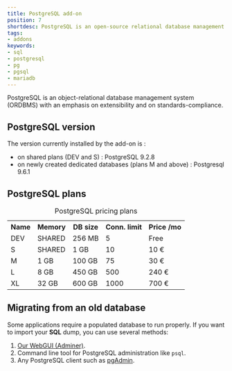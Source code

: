 ```yaml
---
title: PostgreSQL add-on
position: 7
shortdesc: PostgreSQL is an open-source relational database management system (RDBMS).
tags:
- addons
keywords:
- sql
- postgresql
- pg
- pgsql
- mariadb
---
```


PostgreSQL is an object-relational database management system (ORDBMS) with an emphasis on extensibility
and on standards-compliance.

## PostgreSQL version

The version currently installed by the add-on is :

- on shared plans (DEV and S) : PostgreSQL 9.2.8
- on newly created dedicated databases (plans M and above) : Postgresql 9.6.1

## PostgreSQL plans

<table class="table table-bordered table-striped dataTable"><caption>PostgreSQL pricing plans</caption>
<tr>
<th>Name</th>
<th>Memory</th>
<th>DB size</th>
<th>Conn. limit</th>
<th>Price /mo</th>
</tr>
<tr>
<td class="cc-col__price"><span class="label cc-label__price label-info">DEV</span></td>
<td>SHARED</td>
<td>256 MB</td>
<td>5</td>
<td>Free</td>
</tr>
<tr>
<td class="cc-col__price"><span class="label cc-label__price label-info">S</span></td>
<td>SHARED</td>
<td>1 GB</td>
<td>10</td>
<td>10 €</td>
</tr>
<tr>
<td class="cc-col__price"><span class="label cc-label__price label-info">M</span></td>
<td>1 GB</td>
<td>100 GB</td>
<td>75</td>
<td>30 €</td>
</tr>
<tr>
<td class="cc-col__price"><span class="label cc-label__price label-info">L</span></td>
<td>8 GB</td>
<td>450 GB</td>
<td>500</td>
<td>240 €</td>
</tr>
<tr>
<td class="cc-col__price"><span class="label cc-label__price label-info">XL</span></td>
<td>32 GB</td>
<td>600 GB</td>
<td>1000</td>
<td>700 €</td>
</tr>
</table>

## Migrating from an old database

Some applications require a populated database to run properly.
If you want to import your **SQL** dump, you can use several methods:

1. [Our WebGUI (Adminer)](https://dbms-adminer.clever-cloud.com/adminer/).
2. Command line tool for PostgreSQL administration like `psql`.
3. Any PostgreSQL client such as [pgAdmin](http://www.pgadmin.org/).
